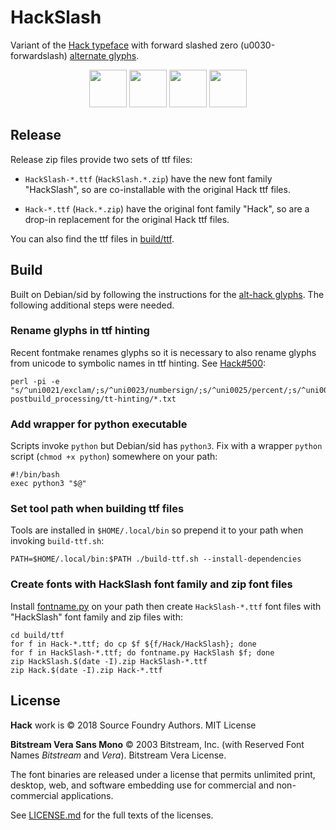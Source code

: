 # HackSlash

Variant of the [Hack typeface](https://github.com/source-foundry/Hack) with forward slashed zero (u0030-forwardslash) [alternate glyphs](https://github.com/source-foundry/alt-hack).

<p float="left" align="center">
<img src="https://user-images.githubusercontent.com/4249591/31325182-35ab6c76-ac88-11e7-906e-6fd295364f10.png" height="60">
<img src="https://user-images.githubusercontent.com/4249591/31325211-7ea992ae-ac88-11e7-987b-1037e8275dca.png" height="60">
<img src="https://user-images.githubusercontent.com/4249591/31325225-9677d95e-ac88-11e7-9777-3687faa2d9a0.png" height="60">
<img src="https://user-images.githubusercontent.com/4249591/31325238-ae1b6f08-ac88-11e7-97bd-636d2840f52f.png" height="60">
</p>

## Release

Release zip files provide two sets of ttf files:

- `HackSlash-*.ttf` (`HackSlash.*.zip`) have the new font family "HackSlash", so are co-installable with the original Hack ttf files.
    
- `Hack-*.ttf` (`Hack.*.zip`) have the original font family "Hack", so are a drop-in replacement for the original Hack ttf files.

You can also find the ttf files in [build/ttf](build/ttf).

## Build

Built on Debian/sid by following the instructions for the [alt-hack glyphs](https://github.com/source-foundry/alt-hack). The following additional steps were needed.

### Rename glyphs in ttf hinting

Recent fontmake renames glyphs so it is necessary to also rename glyphs from unicode to symbolic names in ttf hinting. See [Hack#500](https://github.com/source-foundry/Hack/issues/500):
```
perl -pi -e "s/^uni0021/exclam/;s/^uni0023/numbersign/;s/^uni0025/percent/;s/^uni002B/plus/;s/^uni0030/zero/;s/^uni0038/eight/;" postbuild_processing/tt-hinting/*.txt
```

### Add wrapper for python executable

Scripts invoke `python` but Debian/sid has `python3`. Fix with a wrapper `python` script (`chmod +x python`) somewhere on your path:
```
#!/bin/bash
exec python3 "$@"
```

### Set tool path when building ttf files

Tools are installed in `$HOME/.local/bin` so prepend it to your path when invoking `build-ttf.sh`:
```
PATH=$HOME/.local/bin:$PATH ./build-ttf.sh --install-dependencies
```

### Create fonts with HackSlash font family and zip font files

Install [fontname.py](https://github.com/chrissimpkins/fontname.py) on your path then create `HackSlash-*.ttf` font files with "HackSlash" font family and zip files with:
```
cd build/ttf
for f in Hack-*.ttf; do cp $f ${f/Hack/HackSlash}; done
for f in HackSlash-*.ttf; do fontname.py HackSlash $f; done
zip HackSlash.$(date -I).zip HackSlash-*.ttf
zip Hack.$(date -I).zip Hack-*.ttf
```

## License

**Hack** work is &copy; 2018 Source Foundry Authors. MIT License

**Bitstream Vera Sans Mono** &copy; 2003 Bitstream, Inc. (with Reserved Font Names _Bitstream_ and _Vera_). Bitstream Vera License.

The font binaries are released under a license that permits unlimited print, desktop, web, and software embedding use for commercial and non-commercial applications.

See [LICENSE.md](https://github.com/source-foundry/Hack/blob/master/LICENSE.md) for the full texts of the licenses.
